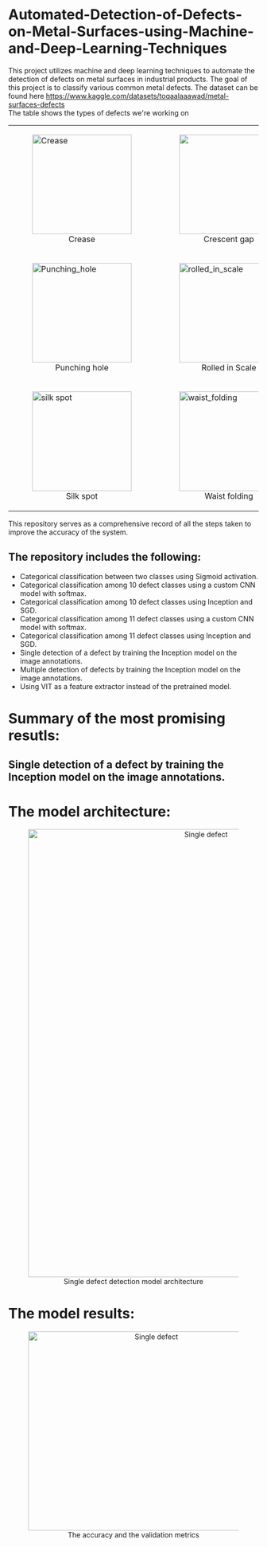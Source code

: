 # Automated-Detection-of-Defects-on-Metal-Surfaces-using-Machine-and-Deep-Learning-Techniques
This project utilizes machine and deep learning techniques to automate the detection of defects on metal surfaces in industrial products.
The goal of this project is to classify various common metal defects.
The dataset can be found here https://www.kaggle.com/datasets/toqaalaaawad/metal-surfaces-defects  
The table shows the types of defects we're working on
<div align="center">
  <table>
    <tr>
      <td>
        <figure>
          <img src="https://github.com/toqaalaa20/Automated-Detection-of-Defects-on-Metal-Surfaces-using-Machine-and-Deep-Learning-Techniques/assets/90696437/29299c49-f5e5-44be-ac6a-e05fcb997101" alt="Crease"  height =200 width="200"/>
          <div align="center"> <figcaption>Crease</figcaption> </div>
        </figure>
      </td>
      <td>
        <figure>
        <img src="https://github.com/toqaalaa20/Automated-Detection-of-Defects-on-Metal-Surfaces-using-Machine-and-Deep-Learning-Techniques/assets/90696437/714706d8-fa79-4aa9-ba9d-e5abecf07c27 alt="Crescent_gap"  height =200 width="200"/>
        <div align="center"> <figcaption>Crescent gap</figcaption> </div>
        </figure>
      </td>
      <td>
       <figure>
        <img src="https://github.com/toqaalaa20/Automated-Detection-of-Defects-on-Metal-Surfaces-using-Machine-and-Deep-Learning-Techniques/assets/90696437/fcd0be2d-31e3-46fc-b985-9adc4debda45" alt="Inclusion"  height =200 width="200"/>
        <div align="center"> <figcaption>Inclusion</figcaption> </div>
        </figure>
      </td>
      <td>
       <figure>
        <img src="https://github.com/toqaalaa20/Automated-Detection-of-Defects-on-Metal-Surfaces-using-Machine-and-Deep-Learning-Techniques/assets/90696437/e1af9fc7-984c-4215-bc7c-01642ac2abc8" alt="Oil_spot"  height =200 width="200"/>
        <div align="center"> <figcaption>Oil Spot</figcaption> </div>
        </figure>
      </td>
     </tr>
    <tr>
      <td>
        <figure>
        <img src="https://github.com/toqaalaa20/Automated-Detection-of-Defects-on-Metal-Surfaces-using-Machine-and-Deep-Learning-Techniques/assets/90696437/b4461799-cf30-411e-81c3-0d18fe1560a0" alt="Punching_hole"  height =200 width="200"/>
        <div align="center"> <figcaption>Punching hole</figcaption> </div>
        </figure>
      </td>
      <td>
        <figure>
        <img src="https://github.com/toqaalaa20/Automated-Detection-of-Defects-on-Metal-Surfaces-using-Machine-and-Deep-Learning-Techniques/assets/90696437/1d78b86d-5048-4017-97f9-2842710126f3" alt="rolled_in_scale"  height =200 width="200"/>
        <div align="center"> <figcaption>Rolled in Scale</figcaption> </div>
        </figure>
      </td>
      <td>
        <figure>
        <img src="https://github.com/toqaalaa20/Automated-Detection-of-Defects-on-Metal-Surfaces-using-Machine-and-Deep-Learning-Techniques/assets/90696437/0f7f11d0-c5a0-40b7-9ca0-6714991c0588" alt="rolled_pit"  height =200 width="200"/>
        <div align="center"> <figcaption>Rolled pit</figcaption> </div>
        </figure>
      </td>
      <td> 
        <figure>
        <img src="https://github.com/toqaalaa20/Automated-Detection-of-Defects-on-Metal-Surfaces-using-Machine-and-Deep-Learning-Techniques/assets/90696437/61b83e8c-d458-4375-9561-91872af63b39" alt="scratches"  height =200 width="200"/>
        <div align="center"> <figcaption>Scratches</figcaption> </div>
        </figure>
      </td>
     </tr>
    <tr>
      <td> 
         <figure>
        <img src="https://github.com/toqaalaa20/Automated-Detection-of-Defects-on-Metal-Surfaces-using-Machine-and-Deep-Learning-Techniques/assets/90696437/eaf64849-0a30-4bdc-b734-f2223e3266c9" alt="silk spot"  height =200 width="200"/>
        <div align="center"> <figcaption>Silk spot</figcaption> </div>
        </figure>
      </td>
      <td>
        <figure>
        <img src="https://github.com/toqaalaa20/Automated-Detection-of-Defects-on-Metal-Surfaces-using-Machine-and-Deep-Learning-Techniques/assets/90696437/24221c85-7876-4e2a-bd3b-d25ef86aacfb" alt="waist_folding"  height =200 width="200"/>
        <div align="center"> <figcaption>Waist folding</figcaption> </div>
        </figure>
      </td>
      <td>
        <figure>
        <img src="https://github.com/toqaalaa20/Automated-Detection-of-Defects-on-Metal-Surfaces-using-Machine-and-Deep-Learning-Techniques/assets/90696437/d8d7138b-47d9-469b-b5bf-7ace5ab1c7d3" alt="water_spot" height =200 width="200"/>
        <div align="center"> <figcaption>Water spot</figcaption> </div>
        </figure>
      </td>
      <td>
        <figure>
        <img src="https://github.com/toqaalaa20/Automated-Detection-of-Defects-on-Metal-Surfaces-using-Machine-and-Deep-Learning-Techniques/assets/90696437/5e50bfe1-091a-479e-a674-c5304385368c" alt="welding_line"  height =200 width="200"/>
        <div align="center"> <figcaption>Welding line</figcaption> </div>
        </figure>
      </td>
    </tr>
  </table>
</div>

This repository serves as a comprehensive record of all the steps taken to improve the accuracy of the system.  
                           
## The repository includes the following:
- Categorical classification between two classes using Sigmoid activation.
- Categorical classification among 10 defect classes using a custom CNN model with softmax.
- Categorical classification among 10 defect classes using Inception and SGD.
- Categorical classification among 11 defect classes using a custom CNN model with softmax.
- Categorical classification among 11 defect classes using Inception and SGD.
- Single detection of a defect by training the Inception model on the image annotations.
- Multiple detection of defects by training the Inception model on the image annotations.
- Using VIT as a feature extractor instead of the pretrained model.

# Summary of the most promising resutls:
## Single detection of a defect by training the Inception model on the image annotations.  
# The model architecture:
 <div align="center">
 <figure>
        <img src="https://github.com/toqaalaa20/Automated-Detection-of-Defects-on-Metal-Surfaces-using-Deep-Learning-Techniques-and-Vision-Transform/assets/90696437/a380ab8f-bcef-4fa0-996c-9b3f60f037c9" alt="Single defect"  height =900 width="700"/>
        <div align="center"> <figcaption>Single defect detection model architecture </figcaption> </div>
        </figure>
</div>          
                           
# The model results:
 <div align="center">
 <figure>
        <img src="https://github.com/toqaalaa20/Automated-Detection-of-Defects-on-Metal-Surfaces-using-Deep-Learning-Techniques-and-Vision-Transform/assets/90696437/666072bb-e768-4371-88c0-6c4b82d08ae2" alt="Single defect"  height =400 width="500"/>
        <div align="center"> <figcaption>The accuracy and the validation metrics </figcaption> </div>
        </figure>
</div>          



